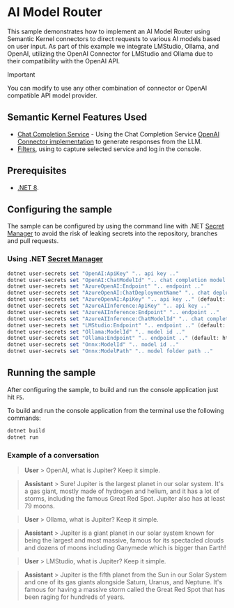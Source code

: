 # AI Model Router

This sample demonstrates how to implement an AI Model Router using Semantic Kernel connectors to direct requests to
various AI models based on user input. As part of this example we integrate LMStudio, Ollama, and OpenAI, utilizing the
OpenAI Connector for LMStudio and Ollama due to their compatibility with the OpenAI API.

> [!IMPORTANT]
> You can modify to use any other combination of connector or OpenAI compatible API model provider.

## Semantic Kernel Features Used

- [Chat Completion Service](https://github.com/microsoft/semantic-kernel/blob/main/dotnet/src/SemanticKernel.Abstractions/AI/ChatCompletion/IChatCompletionService.cs) -
  Using the Chat Completion
  Service [OpenAI Connector implementation](https://github.com/microsoft/semantic-kernel/blob/main/dotnet/src/Connectors/Connectors.OpenAI/ChatCompletion/OpenAIChatCompletionService.cs)
  to generate responses from the LLM.
- [Filters](https://github.com/microsoft/semantic-kernel/blob/main/dotnet/src/SemanticKernel.Abstractions/AI/ChatCompletion/IChatCompletionService.cs),
  using to capture selected service and log in the console.

## Prerequisites

- [.NET 8](https://dotnet.microsoft.com/download/dotnet/8.0).

## Configuring the sample

The sample can be configured by using the command line with
.NET [Secret Manager](https://learn.microsoft.com/en-us/aspnet/core/security/app-secrets) to avoid the risk of leaking
secrets into the repository, branches and pull requests.

### Using .NET [Secret Manager](https://learn.microsoft.com/en-us/aspnet/core/security/app-secrets)

```powershell
dotnet user-secrets set "OpenAI:ApiKey" ".. api key .."
dotnet user-secrets set "OpenAI:ChatModelId" ".. chat completion model .." (default: gpt-4o)
dotnet user-secrets set "AzureOpenAI:Endpoint" ".. endpoint .."
dotnet user-secrets set "AzureOpenAI:ChatDeploymentName" ".. chat deployment name .." (default: gpt-4o)
dotnet user-secrets set "AzureOpenAI:ApiKey" ".. api key .." (default: Authenticate with Azure CLI credential)
dotnet user-secrets set "AzureAIInference:ApiKey" ".. api key .."
dotnet user-secrets set "AzureAIInference:Endpoint" ".. endpoint .."
dotnet user-secrets set "AzureAIInference:ChatModelId" ".. chat completion model .."
dotnet user-secrets set "LMStudio:Endpoint" ".. endpoint .." (default: http://localhost:1234)
dotnet user-secrets set "Ollama:ModelId" ".. model id .."
dotnet user-secrets set "Ollama:Endpoint" ".. endpoint .." (default: http://localhost:11434)
dotnet user-secrets set "Onnx:ModelId" ".. model id .."
dotnet user-secrets set "Onnx:ModelPath" ".. model folder path .."
```

## Running the sample

After configuring the sample, to build and run the console application just hit `F5`.

To build and run the console application from the terminal use the following commands:

```powershell
dotnet build
dotnet run
```

### Example of a conversation

> **User** > OpenAI, what is Jupiter? Keep it simple.

> **Assistant** > Sure! Jupiter is the largest planet in our solar system. It's a gas giant, mostly made of hydrogen and
> helium, and it has a lot of storms, including the famous Great Red Spot. Jupiter also has at least 79 moons.

> **User** > Ollama, what is Jupiter? Keep it simple.

> **Assistant** > Jupiter is a giant planet in our solar system known for being the largest and most massive, famous for
> its spectacled clouds and dozens of moons including Ganymede which is bigger than Earth!

> **User** > LMStudio, what is Jupiter? Keep it simple.

> **Assistant** > Jupiter is the fifth planet from the Sun in our Solar System and one of its gas giants alongside
> Saturn, Uranus, and Neptune. It's famous for having a massive storm called the Great Red Spot that has been raging for
> hundreds of years.